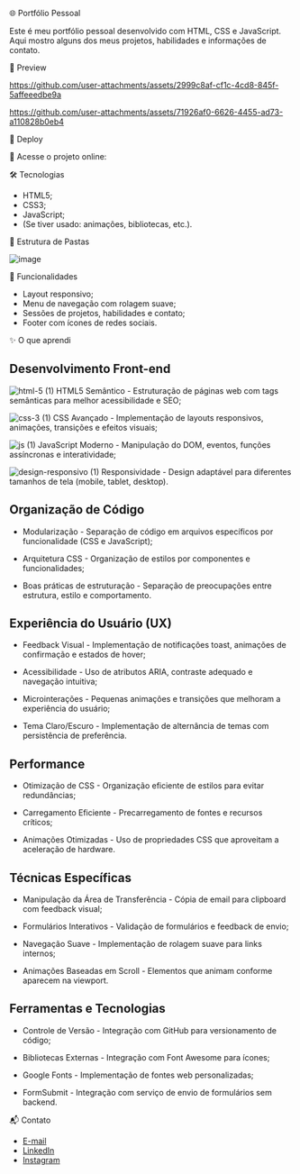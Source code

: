 🌐 Portfólio Pessoal

Este é meu portfólio pessoal desenvolvido com HTML, CSS e JavaScript. Aqui mostro alguns dos meus projetos, habilidades e informações de contato.

📸 Preview

https://github.com/user-attachments/assets/2999c8af-cf1c-4cd8-845f-5affeeedbe9a

https://github.com/user-attachments/assets/71926af0-6626-4455-ad73-a110828b0eb4

🚀 Deploy

🔗 Acesse o projeto online:

🛠 Tecnologias

- HTML5;
- CSS3;
- JavaScript;
- (Se tiver usado: animações, bibliotecas, etc.).

📁 Estrutura de Pastas

![image](https://github.com/user-attachments/assets/322ce386-f0c3-4e96-8cbe-5b670668a3be)

📌 Funcionalidades

- Layout responsivo;
- Menu de navegação com rolagem suave;
- Sessões de projetos, habilidades e contato;
- Footer com ícones de redes sociais.

✨ O que aprendi

## Desenvolvimento Front-end

![html-5 (1)](https://github.com/user-attachments/assets/953217f7-7305-432a-afd3-3ed42422b3e4) HTML5 Semântico - Estruturação de páginas web com tags semânticas para melhor acessibilidade e SEO;

![css-3 (1)](https://github.com/user-attachments/assets/0dbe9acf-baf1-48d0-9e6b-579ae8ffefc6) CSS Avançado - Implementação de layouts responsivos, animações, transições e efeitos visuais;

![js (1)](https://github.com/user-attachments/assets/52399d42-7a93-4d3e-82aa-bd4d3b24b3c5) JavaScript Moderno - Manipulação do DOM, eventos, funções assíncronas e interatividade;

![design-responsivo (1)](https://github.com/user-attachments/assets/2ee2c556-f8eb-40a8-a7f7-db96196d6271) Responsividade - Design adaptável para diferentes tamanhos de tela (mobile, tablet, desktop).


## Organização de Código

- Modularização - Separação de código em arquivos específicos por funcionalidade (CSS e JavaScript);

- Arquitetura CSS - Organização de estilos por componentes e funcionalidades;

- Boas práticas de estruturação - Separação de preocupações entre estrutura, estilo e comportamento.


## Experiência do Usuário (UX)

- Feedback Visual - Implementação de notificações toast, animações de confirmação e estados de hover;

- Acessibilidade - Uso de atributos ARIA, contraste adequado e navegação intuitiva;

- Microinterações - Pequenas animações e transições que melhoram a experiência do usuário;

- Tema Claro/Escuro - Implementação de alternância de temas com persistência de preferência.


## Performance

- Otimização de CSS - Organização eficiente de estilos para evitar redundâncias;

- Carregamento Eficiente - Precarregamento de fontes e recursos críticos;

- Animações Otimizadas - Uso de propriedades CSS que aproveitam a aceleração de hardware.


## Técnicas Específicas

- Manipulação da Área de Transferência - Cópia de email para clipboard com feedback visual;

- Formulários Interativos - Validação de formulários e feedback de envio;

- Navegação Suave - Implementação de rolagem suave para links internos;

- Animações Baseadas em Scroll - Elementos que animam conforme aparecem na viewport.


## Ferramentas e Tecnologias

- Controle de Versão - Integração com GitHub para versionamento de código;

- Bibliotecas Externas - Integração com Font Awesome para ícones;

- Google Fonts - Implementação de fontes web personalizadas;

- FormSubmit - Integração com serviço de envio de formulários sem backend.

📬 Contato

- [E-mail](mailto:lucascamponogaramachado@gmail.com)
- [LinkedIn](https://www.linkedin.com/in/lucas-c-machado-80090b307/)
- [Instagram](https://www.instagram.com/lucas_c_machad0?igsh=bWNsZDN6ajg4cTk2)
